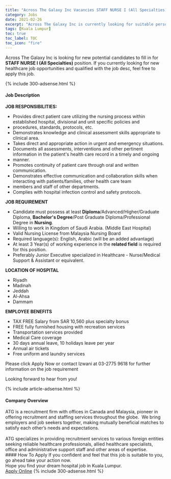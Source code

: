 ```yaml
---
title: "Across The Galaxy Inc Vacancies STAFF NURSE I (All Specialties)" 
category: Jobs 
date: 2021-02-26 
excerpt: "Across The Galaxy Inc is currently looking for suitable person to fill in the STAFF NURSE I (All Specialties) which positioned at Kuala Lumpur" 
tags: [Kuala Lumpur] 
toc: true 
toc_label: TOC 
toc_icon: "fire" 
--- 
```


<p>Across The Galaxy Inc is looking for new potential candidates to fill in for <b>STAFF NURSE I (All Specialties)</b> position. If you currently looking for new healthcare job opportunities and qualified with the job desc, feel free to apply this job.
</p>{% include 300-adsense.html %} 
<div><div><h4>Job Description</h4></div><div><div><span><div><p><strong>JOB RESPONSIBILITIES:</strong></p><ul><li>Provides direct patient care utilizing the nursing process within established hospital, divisional and unit specific policies and</li><li>procedures, standards, protocols, etc.</li><li>Demonstrates knowledge and clinical assessment skills appropriate to clinical area.</li><li>Takes direct and appropriate action in urgent and emergency situations.</li><li>Documents all assessments, interventions and other pertinent information in the patient's health care record in a timely and ongoing</li><li>manner.</li><li>Promotes continuity of patient care through oral and written communication.</li><li>Demonstrates effective communication and collaboration skills when interacting with patients/families, other health care team</li><li>members and staff of other departments.</li><li>Complies with hospital infection control and safety protocols.</li></ul><p><strong>JOB REQUIREMENT</strong></p><ul><li>Candidate must possess at least<strong>&#160;Diploma</strong>/Advanced/Higher/Graduate Diploma, <strong>Bachelor's Degree</strong>/Post Graduate Diploma/Professional Degree in&#160;<strong>Nursing</strong>.&#160;</li><li>Willing to work in Kingdom of Saudi Arabia. (Middle East Hospital)</li><li>Valid Nursing License from Malaysia Nursing Board</li><li>Required language(s): English, Arabic (will be an added advantage)</li><li>At least 3 Year(s) of working experience in the&#160;<strong>related field</strong>&#160;is required for this position.</li><li>Preferably Junior Executive specialized in Healthcare - Nurse/Medical Support &amp; Assistant or equivalent.</li></ul><p><strong>LOCATION OF HOSPITAL</strong></p><ul><li>Riyadh</li><li>Madinah</li><li>Jeddah</li><li>Al-Ahsa</li><li>Dammam</li></ul><p><strong>EMPLOYEE BENEFITS</strong></p><ul><li>TAX FREE Salary from SAR 10,560 plus specialty bonus</li><li>FREE fully furnished housing with recreation services</li><li>Transportation services provided</li><li>Medical Care coverage</li><li>30 days annual leave, 10 holidays leave per year</li><li>Annual air tickets</li><li>Free uniform and laundry services</li></ul><p>Please click Apply Now or contact Izwani at 03-2775 9618 for further information on the job requirement</p><p>Looking forward to hear from you!</p></div></span></div></div></div> 
{% include article-adsense.html %} 
<div><div><h4>Company Overview</h4></div><div><div><span><div><div>ATG is a recruitment firm with offices in Canada and Malaysia, &#8206;pioneer in offering recruitment and staffing services throughout the globe.&#160; We bring employers and job &#8206;seekers together, making mutually beneficial matches to satisfy each other&#8217;s needs and expectations.</div>
<div><br>
ATG specializes in providing recruitment services to various foreign entities seeking reliable healthcare professionals, allied healthcare specialists, office and administrative support staff and other areas of expertise.</div></div></span></div></div></div> 
#### How To Apply 
If you confident and feel that this job is suitable to you, go ahead take your action now. <br/> 
Hope you find your dream hospital job in Kuala Lumpur. <br/> 
<a href="https://www.jobstreet.com.my/en/job/staff-nurse-i-all-specialties-4490590?jobId=jobstreet-my-job-4490590" class="btn btn--warning" target="_blank" rel="nofollow noopenner">Apply Online</a> 
{% include 300-adsense.html %} 